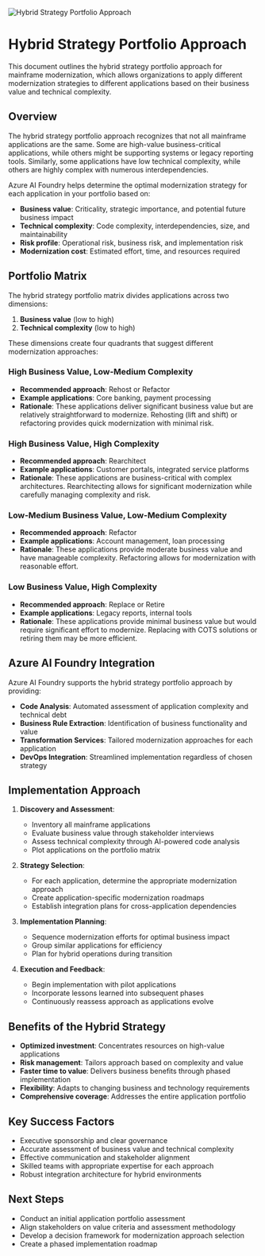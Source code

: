 ![Hybrid Strategy Portfolio Approach](../../images/hybrid-strategy.svg)

# Hybrid Strategy Portfolio Approach

This document outlines the hybrid strategy portfolio approach for mainframe modernization, which allows organizations to apply different modernization strategies to different applications based on their business value and technical complexity.

## Overview

The hybrid strategy portfolio approach recognizes that not all mainframe applications are the same. Some are high-value business-critical applications, while others might be supporting systems or legacy reporting tools. Similarly, some applications have low technical complexity, while others are highly complex with numerous interdependencies.

Azure AI Foundry helps determine the optimal modernization strategy for each application in your portfolio based on:

- **Business value**: Criticality, strategic importance, and potential future business impact
- **Technical complexity**: Code complexity, interdependencies, size, and maintainability
- **Risk profile**: Operational risk, business risk, and implementation risk
- **Modernization cost**: Estimated effort, time, and resources required

## Portfolio Matrix

The hybrid strategy portfolio matrix divides applications across two dimensions:
1. **Business value** (low to high)
2. **Technical complexity** (low to high)

These dimensions create four quadrants that suggest different modernization approaches:

### High Business Value, Low-Medium Complexity
- **Recommended approach**: Rehost or Refactor
- **Example applications**: Core banking, payment processing
- **Rationale**: These applications deliver significant business value but are relatively straightforward to modernize. Rehosting (lift and shift) or refactoring provides quick modernization with minimal risk.

### High Business Value, High Complexity
- **Recommended approach**: Rearchitect
- **Example applications**: Customer portals, integrated service platforms
- **Rationale**: These applications are business-critical with complex architectures. Rearchitecting allows for significant modernization while carefully managing complexity and risk.

### Low-Medium Business Value, Low-Medium Complexity
- **Recommended approach**: Refactor
- **Example applications**: Account management, loan processing
- **Rationale**: These applications provide moderate business value and have manageable complexity. Refactoring allows for modernization with reasonable effort.

### Low Business Value, High Complexity
- **Recommended approach**: Replace or Retire
- **Example applications**: Legacy reports, internal tools
- **Rationale**: These applications provide minimal business value but would require significant effort to modernize. Replacing with COTS solutions or retiring them may be more efficient.

## Azure AI Foundry Integration

Azure AI Foundry supports the hybrid strategy portfolio approach by providing:

- **Code Analysis**: Automated assessment of application complexity and technical debt
- **Business Rule Extraction**: Identification of business functionality and value
- **Transformation Services**: Tailored modernization approaches for each application
- **DevOps Integration**: Streamlined implementation regardless of chosen strategy

## Implementation Approach

1. **Discovery and Assessment**: 
   - Inventory all mainframe applications
   - Evaluate business value through stakeholder interviews
   - Assess technical complexity through AI-powered code analysis
   - Plot applications on the portfolio matrix

2. **Strategy Selection**:
   - For each application, determine the appropriate modernization approach
   - Create application-specific modernization roadmaps
   - Establish integration plans for cross-application dependencies

3. **Implementation Planning**:
   - Sequence modernization efforts for optimal business impact
   - Group similar applications for efficiency
   - Plan for hybrid operations during transition

4. **Execution and Feedback**:
   - Begin implementation with pilot applications
   - Incorporate lessons learned into subsequent phases
   - Continuously reassess approach as applications evolve

## Benefits of the Hybrid Strategy

- **Optimized investment**: Concentrates resources on high-value applications
- **Risk management**: Tailors approach based on complexity and value
- **Faster time to value**: Delivers business benefits through phased implementation
- **Flexibility**: Adapts to changing business and technology requirements
- **Comprehensive coverage**: Addresses the entire application portfolio

## Key Success Factors

- Executive sponsorship and clear governance
- Accurate assessment of business value and technical complexity
- Effective communication and stakeholder alignment
- Skilled teams with appropriate expertise for each approach
- Robust integration architecture for hybrid environments

## Next Steps

- Conduct an initial application portfolio assessment
- Align stakeholders on value criteria and assessment methodology
- Develop a decision framework for modernization approach selection
- Create a phased implementation roadmap 